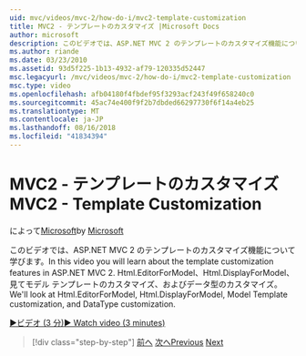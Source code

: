 ```yaml
---
uid: mvc/videos/mvc-2/how-do-i/mvc2-template-customization
title: MVC2 - テンプレートのカスタマイズ |Microsoft Docs
author: microsoft
description: このビデオでは、ASP.NET MVC 2 のテンプレートのカスタマイズ機能について学びます。 Html.EditorForModel、Html.DisplayForModel、Templ のモデルについて説明します.
ms.author: riande
ms.date: 03/23/2010
ms.assetid: 93d5f225-1b13-4932-af79-120335d52447
msc.legacyurl: /mvc/videos/mvc-2/how-do-i/mvc2-template-customization
msc.type: video
ms.openlocfilehash: afb04180f4fbdef95f3293acf243f49f658240c0
ms.sourcegitcommit: 45ac74e400f9f2b7dbded66297730f6f14a4eb25
ms.translationtype: MT
ms.contentlocale: ja-JP
ms.lasthandoff: 08/16/2018
ms.locfileid: "41834394"
---
```

<a name="mvc2---template-customization"></a><span data-ttu-id="4102c-104">MVC2 - テンプレートのカスタマイズ</span><span class="sxs-lookup"><span data-stu-id="4102c-104">MVC2 - Template Customization</span></span>
====================
<span data-ttu-id="4102c-105">によって[Microsoft](https://github.com/microsoft)</span><span class="sxs-lookup"><span data-stu-id="4102c-105">by [Microsoft](https://github.com/microsoft)</span></span>

<span data-ttu-id="4102c-106">このビデオでは、ASP.NET MVC 2 のテンプレートのカスタマイズ機能について学びます。</span><span class="sxs-lookup"><span data-stu-id="4102c-106">In this video you will learn about the template customization features in ASP.NET MVC 2.</span></span> <span data-ttu-id="4102c-107">Html.EditorForModel、Html.DisplayForModel、見てモデル テンプレートのカスタマイズ、およびデータ型のカスタマイズ。</span><span class="sxs-lookup"><span data-stu-id="4102c-107">We'll look at Html.EditorForModel, Html.DisplayForModel, Model Template customization, and DataType customization.</span></span>

[<span data-ttu-id="4102c-108">&#9654;ビデオ (3 分)</span><span class="sxs-lookup"><span data-stu-id="4102c-108">&#9654; Watch video (3 minutes)</span></span>](https://channel9.msdn.com/Blogs/ASP-NET-Site-Videos/mvc2-template-customization)

> [!div class="step-by-step"]
> <span data-ttu-id="4102c-109">[前へ](mvc2-model-validation.md)
> [次へ](aspnet-mvc-2-areas.md)</span><span class="sxs-lookup"><span data-stu-id="4102c-109">[Previous](mvc2-model-validation.md)
[Next](aspnet-mvc-2-areas.md)</span></span>
